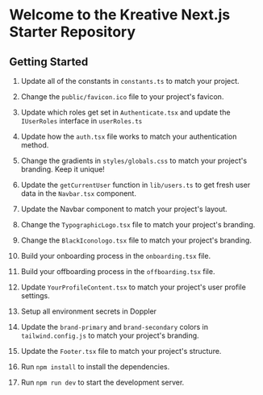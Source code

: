 # Welcome to the Kreative Next.js Starter Repository

## Getting Started

1. Update all of the constants in `constants.ts` to match your project.
2. Change the `public/favicon.ico` file to your project's favicon.
3. Update which roles get set in `Authenticate.tsx` and update the `IUserRoles` interface in `userRoles.ts`
4. Update how the `auth.tsx` file works to match your authentication method.
5. Change the gradients in `styles/globals.css` to match your project's branding. Keep it unique!
6. Update the `getCurrentUser` function in `lib/users.ts` to get fresh user data in the `Navbar.tsx` component.
7. Update the Navbar component to match your project's layout.
8. Change the `TypographicLogo.tsx` file to match your project's branding.
9. Change the `BlackIconologo.tsx` file to match your project's branding.
10. Build your onboarding process in the `onboarding.tsx` file.
11. Build your offboarding process in the `offboarding.tsx` file.
12. Update `YourProfileContent.tsx` to match your project's user profile settings.
13. Setup all environment secrets in Doppler
14. Update the `brand-primary` and `brand-secondary` colors in `tailwind.config.js` to match your project's branding.
15. Update the `Footer.tsx` file to match your project's structure.

2. Run `npm install` to install the dependencies.
3. Run `npm run dev` to start the development server.